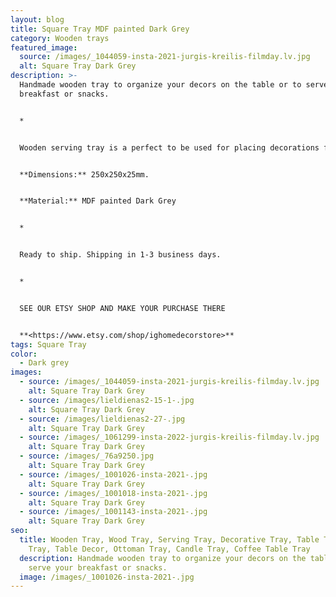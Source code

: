 ```yaml
---
layout: blog
title: Square Tray MDF painted Dark Grey
category: Wooden trays
featured_image:
  source: /images/_1044059-insta-2021-jurgis-kreilis-filmday.lv.jpg
  alt: Square Tray Dark Grey
description: >-
  Handmade wooden tray to organize your decors on the table or to serve your
  breakfast or snacks.


  *


  Wooden serving tray is a perfect to be used for placing decorations for any holidays- Easter, Advent time, Christmas. You can use it as a serving tray while you have your breakfast, an ottoman tray in your living room or as a candle or decoration holder on your bedside table.Also perfect housewarming, Birthday or Mother's Day gift.


  **Dimensions:** 250x250x25mm.


  **Material:** MDF painted Dark Grey


  *


  Ready to ship. Shipping in 1-3 business days.


  *


  SEE OUR ETSY SHOP AND MAKE YOUR PURCHASE THERE


  **<https://www.etsy.com/shop/ighomedecorstore>**
tags: Square Tray
color:
  - Dark grey
images:
  - source: /images/_1044059-insta-2021-jurgis-kreilis-filmday.lv.jpg
    alt: Square Tray Dark Grey
  - source: /images/lieldienas2-15-1-.jpg
    alt: Square Tray Dark Grey
  - source: /images/lieldienas2-27-.jpg
    alt: Square Tray Dark Grey
  - source: /images/_1061299-insta-2022-jurgis-kreilis-filmday.lv.jpg
    alt: Square Tray Dark Grey
  - source: /images/_76a9250.jpg
    alt: Square Tray Dark Grey
  - source: /images/_1001026-insta-2021-.jpg
    alt: Square Tray Dark Grey
  - source: /images/_1001018-insta-2021-.jpg
    alt: Square Tray Dark Grey
  - source: /images/_1001143-insta-2021-.jpg
    alt: Square Tray Dark Grey
seo:
  title: Wooden Tray, Wood Tray, Serving Tray, Decorative Tray, Table Tray, Tea
    Tray, Table Decor, Ottoman Tray, Candle Tray, Coffee Table Tray
  description: Handmade wooden tray to organize your decors on the table or to
    serve your breakfast or snacks.
  image: /images/_1001026-insta-2021-.jpg
---
```

